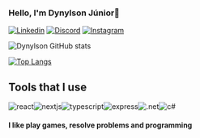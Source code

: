 ### Hello, I'm Dynylson Júnior🤗

[![Linkedin](https://img.shields.io/badge/LinkedIn-0077B5?style=for-the-badge&logo=linkedin&logoColor=white)]()
[![Discord](https://img.shields.io/badge/Discord-7289DA?style=for-the-badge&logo=discord&logoColor=white)]()
[![Instagram](https://img.shields.io/badge/Instagram-E4405F?style=for-the-badge&logo=instagram&logoColor=white)](https://www.instagram.com/dynylsonj/)

![Dynylson GitHub stats](https://github-readme-stats.vercel.app/api?username=Dynylson&show_icons=true&theme=radical)

[![Top Langs](https://github-readme-stats.vercel.app/api/top-langs/?username=Dynylson&layout=compact)](https://github.com/anuraghazra/github-readme-stats)

## Tools that I use

<div style="display: flex">
  <img src="https://img.shields.io/badge/React-20232A?style=for-the-badge&logo=react&logoColor=61DAFB" alt="react">
  <img src="https://img.shields.io/badge/Next-black?style=for-the-badge&logo=next.js&logoColor=white" alt="nextjs">
  <img src="https://img.shields.io/badge/typescript-%23007ACC.svg?style=for-the-badge&logo=typescript&logoColor=white" alt="typescript">
  <img src="https://img.shields.io/badge/Express.js-404D59?style=for-the-badge" alt="express">
  <img src="https://img.shields.io/badge/.NET-5C2D91?style=for-the-badge&logo=.net&logoColor=white" alt=".net">
  <img src="https://img.shields.io/badge/c%23-%23239120.svg?style=for-the-badge&logo=c-sharp&logoColor=whit" alt="c#">
</div>

#### I like play games, resolve problems and programming
